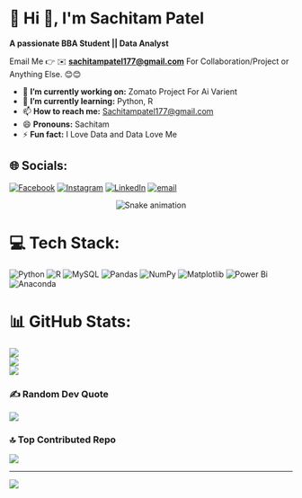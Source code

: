 # 💫 Hi 👋, I'm Sachitam Patel
**A passionate BBA Student || Data Analyst**

Email Me 👉 ✉️ **sachitampatel177@gmail.com** For Collaboration/Project or Anything Else. 😊😊

- 🔭 **I’m currently working on:** Zomato Project For Ai Varient
- 🌱 **I’m currently learning:** Python, R
- 📫 **How to reach me:** Sachitampatel177@gmail.com
- 😄 **Pronouns:** Sachitam
- ⚡ **Fun fact:** I Love Data and Data Love Me
## 🌐 Socials:
[![Facebook](https://img.shields.io/badge/Facebook-%231877F2.svg?logo=Facebook&logoColor=white)](https://www.facebook.com/sachitam.patel.9?mibextid=ZbWKwL) [![Instagram](https://img.shields.io/badge/Instagram-%23E4405F.svg?logo=Instagram&logoColor=white)](https://instagram.com/sachitam_patel) [![LinkedIn](https://www.linkedin.com/in/sachitam-kumar-patel-b477582b5?originalSubdomain=in)](https://www.linkedin.com/in/sachitam-kumar-patel-b477582b5/) [![email](https://img.shields.io/badge/Email-D14836?logo=gmail&logoColor=white)](mailto:sachitampatel177@gmail.com) 
<!-- Snake Game Repo View -->

<div align="center">
  <img src="https://profile-readme-generator.com/assets/snake.svg" alt="Snake animation" />
</div>


# 💻 Tech Stack:
![Python](https://img.shields.io/badge/python-3670A0?style=for-the-badge&logo=python&logoColor=ffdd54) ![R](https://img.shields.io/badge/r-%23276DC3.svg?style=for-the-badge&logo=r&logoColor=white) ![MySQL](https://img.shields.io/badge/mysql-4479A1.svg?style=for-the-badge&logo=mysql&logoColor=white) ![Pandas](https://img.shields.io/badge/pandas-%23150458.svg?style=for-the-badge&logo=pandas&logoColor=white) ![NumPy](https://img.shields.io/badge/numpy-%23013243.svg?style=for-the-badge&logo=numpy&logoColor=white) ![Matplotlib](https://img.shields.io/badge/Matplotlib-%23ffffff.svg?style=for-the-badge&logo=Matplotlib&logoColor=black) ![Power Bi](https://img.shields.io/badge/power_bi-F2C811?style=for-the-badge&logo=powerbi&logoColor=black) ![Anaconda](https://img.shields.io/badge/Anaconda-%2344A833.svg?style=for-the-badge&logo=anaconda&logoColor=white)
# 📊 GitHub Stats:
![](https://github-readme-stats.vercel.app/api?username=sachitampatel&theme=tokyonight&hide_border=false&include_all_commits=true&count_private=false)<br/>
![](https://nirzak-streak-stats.vercel.app/?user=sachitampatel&theme=tokyonight&hide_border=false)<br/>
![](https://github-readme-stats.vercel.app/api/top-langs/?username=sachitampatel&theme=tokyonight&hide_border=false&include_all_commits=true&count_private=false&layout=compact)

### ✍️ Random Dev Quote
![](https://quotes-github-readme.vercel.app/api?type=horizontal&theme=radical)

### 🔝 Top Contributed Repo
![](https://github-contributor-stats.vercel.app/api?username=sachitampatel&limit=5&theme=dark&combine_all_yearly_contributions=true)

---
[![](https://visitcount.itsvg.in/api?id=sachitampatel&icon=0&color=0)](https://visitcount.itsvg.in)

<!-- Proudly created with GPRM ( https://gprm.itsvg.in ) -->
